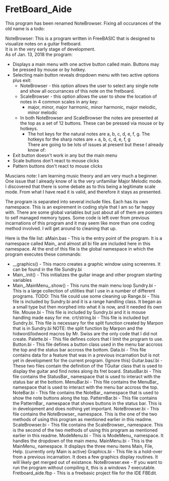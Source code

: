 # FretBoard_Aide
This program has been renamed NoteBrowser. Fixing all occurances of the old name is a todo:  

NoteBrowser: 
This is a program written in FreeBASIC that is designed to visualize notes on a guitar fretboard.  
It is in the very early stage of development.  
As of Jan. 13, 2018 the program: 
- Displays a main menu with one active button called main. Buttons may be pressed by mouse or by hotkey. 
- Selecting main button reveals dropdown menu with two active options plus exit:
  - NoteBrowser - this option allows the user to select any single note and show all occurrances of this note on the fretboard.
  - ScaleBrowser - this option allows the user to show the location of notes in 4 common scales in any key:  
      - major, minor, major harmonic, minor harmonic, major melodic, minor melodic 
  - In both NoteBrowser and ScaleBrowser the notes are presented at the top as a set of 12 buttons. These can be pressed via mouse or by hotkeys. 
    - The hot keys for the natural notes are a, b, c, d, e, f, g. The hotkeys for the sharp notes are <shift> + a, b, c, d, e, f, g  
There are going to be lots of issues at present but these I already know of: 
- Exit button doesn't work in any but the main menu 
- Scale buttons don't react to mouse clicks 
- Pattern buttons don't react to mouse clicks 

Muscians note: I am learning music theory and am very much a beginner. One issue that I already know of is the very unfamiliar Major Melodic mode. I discovered that there is some debate as to this being a legitimate scale mode. From what I have read it is valid, and therefore it stays as presented.  

The program is separated into several include files. Each has its own namespace. This is an expirement in coding style that I am so far happy with. 
There are some global variables but just about all of them are pointers to self managed memory types. 
Some code is left over from previous incarnations of this program and it may seem like more than one coding method involved. I will get around to cleaning that up. 

Here is the file list: 
aMain.bas - This is the entry point of the program. It is a namespace called Main_ and almost all bi file are included here in this namespace. At the end of this file is the global namespace in which the program executes these commands: 
  - __graphics()    - This macro creates a graphic window using screenres. It can be found in the file Sundry.bi 
  - Main_.init()    - This initializes the guitar image and other program starting variables 
  - Main_.MainMenu_.show()  - This runs the main menu loop 
Sundry.bi - This is a large collection of utilities that I use in a number of different programs. TODO: This file could use some cleaning up
Range.bi  - This file is included by Sundry.bi and it is a range handling class. It began as a small type but then morphed into what it is now, and it needed its own file. 
Mouse.bi  - This file is included by Sundry.bi and it is mouse handling made easy for me. 
crt/string.bi - This file is included byt Sundry.bi. This file is necessary for the split function created by Marpon that is in Sundry.bi 
NOTE: the split function by Marpon and the hidword/lodword macros by Mr. Swiss are the only code that I did not create. 
Palette.bi  - This file defines colors that I limit the program to use. 
Button.bi - This file defines a button class used in the menu bar accross the top and the status bar accross the bottom. 
Data.bi - This file contains data for a feature that was in a previous incarnation but is not yet in development for the current program. (Ignore this) 
Guitar.bas/.bi  - These two files contain the definition of the TGuitar class that is used to display the guitar and find notes along its fret board. 
StatusBar.bi  - This file contains the StatusBar_ namespace that is used to interact with the status bar at the bottom. 
MenuBar.bi  - This file contains the MenuBar_ namespace that is used to interact with the menu bar accross the top.
NoteBar.bi  - This file contains the NoteBar_ namespace that is used to show the note buttons along the top.
PatternBar.bi - This file contains the PatternBar_ namespace that shows buttons in the status bar. This is in development and does nothing yet important. 
NoteBrowser.bi - This file contains the NoteBrowser_ namespace. This is the one of the two methods of using this program as mentioned earlier in this readme. 
ScaleBrowser.bi   - This file contains the ScaleBrowser_ namespace. This is the second of the two methods of using this program as mentioned earlier in this readme. 
ModeMenu.bi   - This is ModeMenu_ namespace. It handles the dropdown of the main menu. 
MainMenu.bi   - This is the MainMenu_ namespace. It displays the three menu items Main, File, Help. (currently only Main is active) 
Graphics.bi - This file is a hold-over from a previous incarnation. It does a few graphics display routines. It will likely get merged out of existance. 
NoteBrowser.exe   - If you want to run the program without compiling it, this is a windows 7 executable. 
Fretboard_aide.fbp  - This is a freebasic project file for the IDE FBEdit. 


